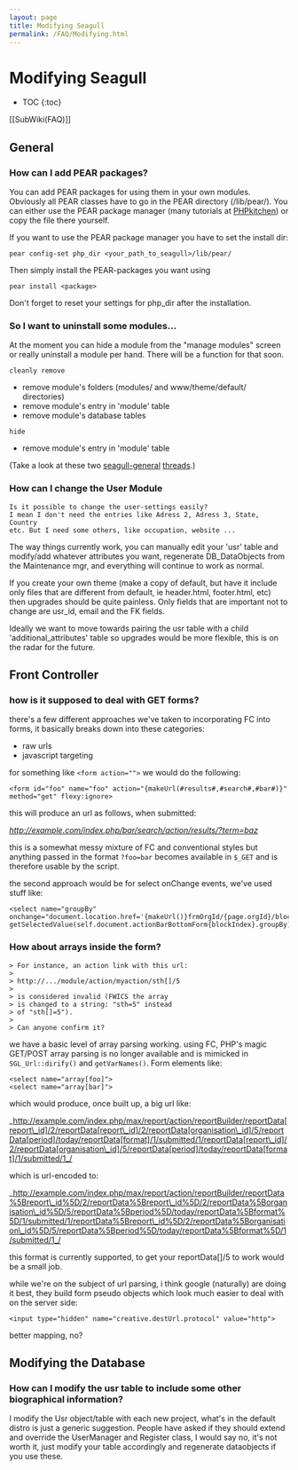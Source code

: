 ```yaml
---
layout: page
title: Modifying Seagull
permalink: /FAQ/Modifying.html
---
```


<!-- Name: FAQ/Modifying -->
<!-- Version: 8 -->
<!-- Last-Modified: 2006/03/29 01:02:29 -->
<!-- Author: demian -->
<!-- Status: In Progress -->

# Modifying Seagull
* TOC
{:toc}

[[SubWiki(FAQ)]]
## General
### How can I add PEAR packages?
You can add PEAR packages for using them in your own modules.
Obviously all PEAR classes have to go in the PEAR directory (/lib/pear/). You can either use the PEAR package manager (many tutorials at [PHPkitchen][1]) or copy the file there yourself.

If you want to use the PEAR package manager you have to set the install dir:

	pear config-set php_dir <your_path_to_seagull>/lib/pear/ 

Then simply install the PEAR-packages you want using

	pear install <package>

Don't forget to reset your settings for php\_dir after the installation.

### So I want to uninstall some modules...
At the moment you can hide a module from the "manage modules" screen or really uninstall a module per hand. There will be a function for that soon.

`cleanly remove`

  * remove module's folders (modules/ and www/theme/default/ directories)
  * remove module's entry in 'module' table
  * remove module's database tables

`hide`

  * remove module's entry in 'module' table

(Take a look at these two [seagull-general][2] [threads][3].)

### How can I change the User Module

	Is it possible to change the user-settings easily? 
	I mean I don't need the entries like Adress 2, Adress 3, State, Country 
	etc. But I need some others, like occupation, website ...

The way things currently work, you can manually edit your 'usr' table
and modify/add whatever attributes you want, regenerate DB\_DataObjects
from the Maintenance mgr, and everything will continue to work as
normal.

If you create your own theme (make a copy of default, but have it
include only files that are different from default, ie header.html,
footer.html, etc) then upgrades should be quite painless.  Only fields
that are important not to change are usr\_id, email and the FK fields.

Ideally we want to move towards pairing the usr table with a child
'additional\_attributes' table so upgrades would be more flexible, this
is on the radar for the future.


## Front Controller
### how is it supposed to deal with GET forms?
there's a few different approaches we've taken to incorporating FC into forms, it basically breaks down into these categories:

  * raw urls
  * javascript targeting

for something like `<form action="">` we would do the following:


	<form id="foo" name="foo" action="{makeUrl(#results#,#search#,#bar#)}" method="get" flexy:ignore>

this will produce an url as follows, when submitted:

_http://example.com/index.php/bar/search/action/results/?term=baz_

this is a somewhat messy mixture of FC and conventional styles but anything passed in the format `?foo=bar` becomes available in `$_GET` and is therefore usable by the script.

the second approach would be for select onChange events, we've used stuff like:

	<select name="groupBy" 
	onchange="document.location.href='{makeUrl()}frmOrgId/{page.orgId}/blockIndex/{blockIndex}/groupBy/'+ 
	getSelectedValue(self.document.actionBarBottomForm{blockIndex}.groupBy);">

### How about arrays inside the form?

	> For instance, an action link with this url:
	> 
	> http://.../module/action/myaction/sth[]/5
	> 
	> is considered invalid (FWICS the array
	> is changed to a string: "sth=5" instead
	> of "sth[]=5").
	> 
	> Can anyone confirm it?
we have a basic level of array parsing working.  using FC, PHP's magic GET/POST 
array parsing is no longer available and is mimicked in `SGL_Url::dirify()` and 
`getVarNames()`.  Form elements like:

	<select name="array[foo]">
	<select name="array[bar]">

which would produce, once built up, a big url like:

_http://example.com/index.php/max/report/action/reportBuilder/reportData[report\_id]/2/reportData[report\_id]/2/reportData[organisation\_id]/5/reportData[period]/today/reportData[format]/1/submitted/1/reportData[report\_id]/2/reportData[organisation\_id]/5/reportData[period]/today/reportData[format]/1/submitted/1_/

which is url-encoded to:

_http://example.com/index.php/max/report/action/reportBuilder/reportData%5Breport\_id%5D/2/reportData%5Breport\_id%5D/2/reportData%5Borganisation\_id%5D/5/reportData%5Bperiod%5D/today/reportData%5Bformat%5D/1/submitted/1/reportData%5Breport\_id%5D/2/reportData%5Borganisation\_id%5D/5/reportData%5Bperiod%5D/today/reportData%5Bformat%5D/1/submitted/1_/

this format is currently supported, to get your reportData[]/5 to work would be a small job.

while we're on the subject of url parsing, i think google (naturally) are doing 
it best, they build form pseudo objects which look much easier to deal with on 
the server side:

	<input type="hidden" name="creative.destUrl.protocol" value="http">
better mapping, no?

## Modifying the Database
### How can I modify the usr table to include some other biographical information?
I modify the Usr object/table with each new project, what's in the default 
distro is just a generic suggestion.  People have asked if they should extend 
and override the UserManager and Register class, I would say no, it's not worth 
it, just modify your table accordingly and regenerate dataobjects if you use these.

[1]:	http://www.phpkitchen.com
[2]:	http://marc.theaimsgroup.com/?l=seagull-general&m=109309345731449&w=2
[3]:	http://marc.theaimsgroup.com/?l=seagull-general&m=109311181632069&w=2